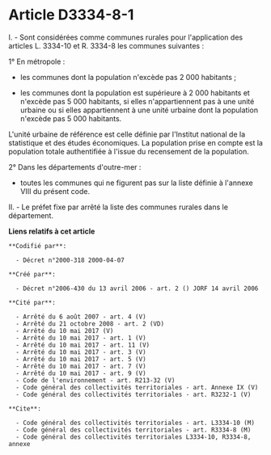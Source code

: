 # Article D3334-8-1

I. - Sont considérées comme communes rurales pour l'application des articles L. 3334-10 et R. 3334-8 les communes suivantes :

1° En métropole :

- les communes dont la population n'excède pas 2 000 habitants ;

- les communes dont la population est supérieure à 2 000 habitants et n'excède pas 5 000 habitants, si elles n'appartiennent
pas à une unité urbaine ou si elles appartiennent à une unité urbaine dont la population n'excède pas 5 000 habitants.

L'unité urbaine de référence est celle définie par l'Institut national de la statistique et des études économiques. La
population prise en compte est la population totale authentifiée à l'issue du recensement de la population.

2° Dans les départements d'outre-mer :

- toutes les communes qui ne figurent pas sur la liste définie à l'annexe VIII du présent code.

II. - Le préfet fixe par arrêté la liste des communes rurales dans le département.

**Liens relatifs à cet article**

	**Codifié par**:

	  - Décret n°2000-318 2000-04-07

	**Créé par**:

	  - Décret n°2006-430 du 13 avril 2006 - art. 2 () JORF 14 avril 2006

	**Cité par**:

	  - Arrêté du 6 août 2007 - art. 4 (V)
	  - Arrêté du 21 octobre 2008 - art. 2 (VD)
	  - Arrêté du 10 mai 2017 (V)
	  - Arrêté du 10 mai 2017 - art. 1 (V)
	  - Arrêté du 10 mai 2017 - art. 11 (V)
	  - Arrêté du 10 mai 2017 - art. 3 (V)
	  - Arrêté du 10 mai 2017 - art. 5 (V)
	  - Arrêté du 10 mai 2017 - art. 7 (V)
	  - Arrêté du 10 mai 2017 - art. 9 (V)
	  - Code de l'environnement - art. R213-32 (V)
	  - Code général des collectivités territoriales - art. Annexe IX (V)
	  - Code général des collectivités territoriales - art. R3232-1 (V)

	**Cite**:

	  - Code général des collectivités territoriales - art. L3334-10 (M)
	  - Code général des collectivités territoriales - art. R3334-8 (M)
	  - Code général des collectivités territoriales L3334-10, R3334-8, annexe
